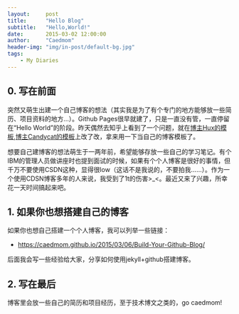 ```yaml
---
layout:     post
title:      "Hello Blog"
subtitle:   "Hello,World!"
date:       2015-03-02 12:00:00
author:     "Caedmom"
header-img: "img/in-post/default-bg.jpg"
tags:
    - My Diaries
---
```


## 0. 写在前面

突然又萌生出建一个自己博客的想法（其实我是为了有个专门的地方能够放一些简历、项目资料的地方…）。Github Pages很早就建了，只是一直没有管，一直停留在“Hello World”的阶段。昨天偶然去知乎上看到了一个问题，就在[博主Hux的模板](http://huangxuan.me/),[博主Candycat的模板](http://candycat1992.github.io/)上改了改，拿来用一下当自己的博客模板了。

想要自己建博客的想法萌生于一两年前，希望能够存放一些自己的学习笔记。有个IBM的管理人员做讲座时也提到面试的时候，如果有个个人博客是很好的事情，但千万不要使用CSDN这种，显得很low（这话不是我说的，不要拍我……）。作为一个使用CDSN博客多年的人来说，我受到了1t的伤害>_<。最近又来了兴趣，所幸花一天时间搞起来吧。

## 1. 如果你也想搭建自己的博客

如果你也想自己搭建一个个人博客，我可以列举一些链接：

* https://caedmom.github.io/2015/03/06/Build-Your-Github-Blog/

后面我会写一些经验给大家，分享如何使用jekyll+github搭建博客。

## 2. 写在最后

博客里会放一些自己的简历和项目经历，至于技术博文之类的，go caedmom!
